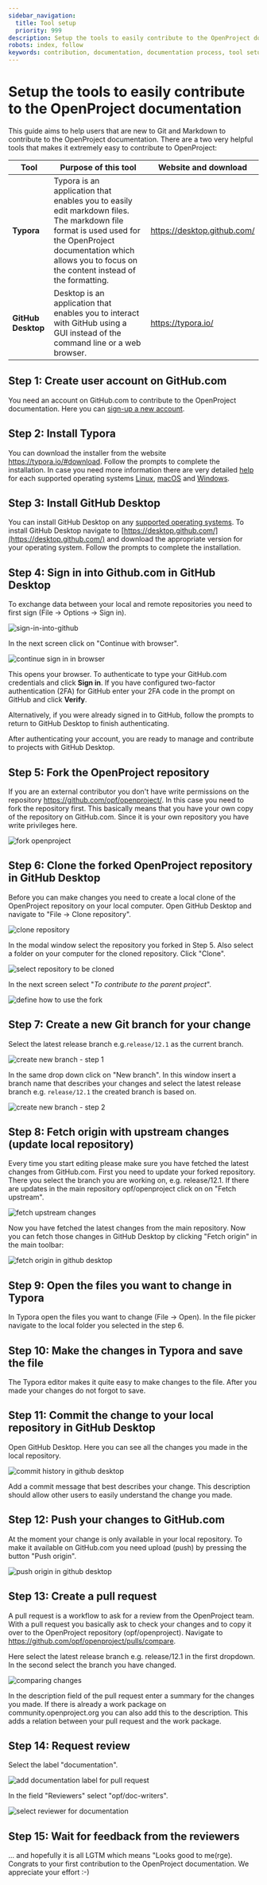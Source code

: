 ```yaml
---
sidebar_navigation:
  title: Tool setup
  priority: 999
description: Setup the tools to easily contribute to the OpenProject documentation
robots: index, follow
keywords: contribution, documentation, documentation process, tool setup
---
```


# Setup the tools to easily contribute to the OpenProject documentation

This guide aims to help users that are new to Git and Markdown to contribute to the OpenProject documentation. There are a two very helpful tools that makes it extremely easy to contribute to OpenProject:

| Tool               | Purpose of this tool                                         | Website and download        |
| ------------------ | ------------------------------------------------------------ | --------------------------- |
| **Typora**         | Typora is an application that enables you to easily edit markdown files. The markdown file format is used used for the OpenProject documentation which allows you to focus on the content instead of the formatting. | https://desktop.github.com/ |
| **GitHub Desktop** | Desktop is an application that enables you to interact with GitHub using a GUI instead of the command line or a web browser. | https://typora.io/          |

## Step 1: Create user account on GitHub.com

You need an account on GitHub.com to contribute to the OpenProject documentation. Here you can [sign-up a new account](https://github.com/signup).

## Step 2: Install Typora

You can download the installer from the website https://typora.io/#download. Follow the prompts to complete the installation. In case you need more information there are very detailed [help](https://support.typora.io/) for each supported operating systems [Linux](https://support.typora.io/Typora-on-Linux/), [macOS](https://support.typora.io/Typora-on-macOS/) and [Windows](https://support.typora.io/Typora-on-Windows/). 

## Step 3: Install GitHub Desktop

You can install GitHub Desktop on any [supported operating systems](/desktop/getting-started-with-github-desktop/supported-operating-systems). To install GitHub Desktop navigate to [https://desktop.github.com/](https://desktop.github.com/) and download the appropriate version for your operating system. Follow the prompts to complete the installation.

## Step 4: Sign in into Github.com in GitHub Desktop

To exchange data between your local and remote repositories you need to first sign (File -> Options -> Sign in).

![sign-in-into-github](sign-in-into-github.png)

In the next screen click on "Continue with browser".



![continue sign in in browser](continue-sign-in-in-browser.png)

This opens your browser. To authenticate to type your GitHub.com credentials and click **Sign in**. If you have configured two-factor authentication (2FA) for GitHub enter your 2FA code in the prompt on GitHub and click **Verify**.

Alternatively, if you were already signed in to GitHub, follow the prompts to return to GitHub Desktop to finish authenticating.

After authenticating your account, you are ready to manage and contribute to projects with GitHub Desktop.

## Step 5: Fork the OpenProject repository 

If you are an external contributor you don't have write permissions on the repository https://github.com/opf/openproject/. In this case you need to fork the repository first. This basically means that you have your own copy of the repository on GitHub.com. Since it is your own repository you have write privileges here.

![fork openproject](fork-openproject.png)

## Step 6: Clone the forked OpenProject repository in GitHub Desktop

Before you can make changes you need to create a local clone of the OpenProject repository on your local computer. Open GitHub Desktop and navigate to "File -> Clone repository".

![clone repository](clone-repository.png)



In the modal window select the repository you forked in Step 5. Also select a folder on your computer for the cloned repository. Click "Clone".

![select repository to be cloned](select-repository-to-be-cloned.png)

In the next screen select "*To contribute to the parent project*".

![define how to use the fork](define-how-to-use-the-fork.png)

## Step 7: Create a new Git branch for your change

Select the latest release branch e.g.`release/12.1` as the current branch. 

![create new branch - step 1](create-new-branch-step-1.png)

In the same drop down click on "New branch". In this window insert a branch name that describes your changes and select the latest release branch e.g. `release/12.1` the created branch is based on.

![create new branch - step 2](create-new-branch-step-2.png)

## Step 8: Fetch origin with upstream changes (update local repository)

Every time you start editing please make sure you have fetched the latest changes from GitHub.com. First you need to update your forked repository. There you select the branch you are working on, e.g. release/12.1. If there are updates in the main repository opf/openproject click on on "Fetch upstream".

![fetch upstream changes](fetch-upstream-changes.png)

Now you have fetched the latest changes from the main repository. Now you can fetch those changes in GitHub Desktop by clicking "Fetch origin" in the main toolbar:

![fetch origin in github desktop](fetch-origin-in-github-desktop.png)



## Step 9: Open the files you want to change in Typora

In Typora open the files you want to change (File -> Open). In the file picker navigate to the local folder you selected in the step 6.

## Step 10: Make the changes in Typora and save the file

The Typora editor makes it quite easy to make changes to the file. After you made your changes do not forgot to save.

## Step 11: Commit the change to your local repository in GitHub Desktop

Open GitHub Desktop. Here you can see all the changes you made in the local repository.

![commit history in github desktop](commit-history-in-github-desktop.png)

Add a commit message that best describes your change. This description should allow other users to easily understand the change you made.

## Step 12: Push your changes to GitHub.com

At the moment your change is only available in your local repository. To make it available on GitHub.com you need upload (push) by pressing the button "Push origin".

![push origin in github desktop](push-origin-in-github-desktop.png)

## Step 13: Create a pull request

A pull request is a workflow to ask for a review from the OpenProject team. With a pull request you basically ask to check your changes and to copy it over to the OpenProject repository (opf/openproject). Navigate to https://github.com/opf/openproject/pulls/compare.

Here select the latest release branch e.g. release/12.1 in the first dropdown. In the second select the branch you have changed.

![comparing changes](comparing-changes.png)

  In the description field of the pull request enter a summary for the changes you made. If there is already a work package on community.openproject.org you can also add this to the description. This adds a relation between your pull request and the work package.

## Step 14: Request review

Select the label "documentation". 

![add documentation label for pull request](add-documentation-label-pull-requests.png) 

In the field "Reviewers" select "opf/doc-writers". 

![select reviewer for documentation](select-reviewer-for-documentation.png)

## Step 15: Wait for feedback from the reviewers

... and hopefully it is all LGTM which means "Looks good to me(rge). Congrats to your first contribution to the OpenProject documentation. We appreciate your effort :-)

